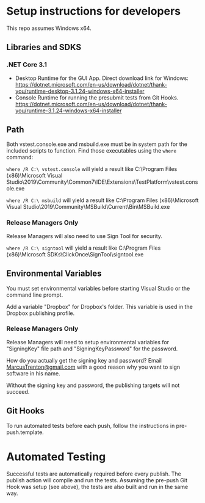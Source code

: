 # Setup instructions for developers

This repo assumes Windows x64.

## Libraries and SDKS

### .NET Core 3.1

* Desktop Runtime for the GUI App. Direct download link for Windows: https://dotnet.microsoft.com/en-us/download/dotnet/thank-you/runtime-desktop-3.1.24-windows-x64-installer
* Console Runtime for running the presubmit tests from Git Hooks. https://dotnet.microsoft.com/en-us/download/dotnet/thank-you/runtime-3.1.24-windows-x64-installer

## Path

Both vstest.console.exe and msbuild.exe must be in system path for the included scripts to function.
Find those executables using the `where` command:

`where /R C:\ vstest.console` will yield a result like C:\Program Files (x86)\Microsoft Visual Studio\2019\Community\Common7\IDE\Extensions\TestPlatform\vstest.console.exe

`where /R C:\ msbuild` will yield a result like C:\Program Files (x86)\Microsoft Visual Studio\2019\Community\MSBuild\Current\Bin\MSBuild.exe

### Release Managers Only

Release Managers will also need to use Sign Tool for security.

`where /R C:\ signtool` will yield a result like C:\Program Files (x86)\Microsoft SDKs\ClickOnce\SignTool\signtool.exe

## Environmental Variables

You must set environmental variables before starting Visual Studio or the command line prompt.

Add a variable "Dropbox" for Dropbox's folder. This variable is used in the Dropbox publishing profile. 

### Release Managers Only

Release Managers will need to setup environmental variables for "SigningKey" file path and "SigningKeyPassword" for the password.

How do you actually get the signing key and password? Email MarcusTrenton@gmail.com with a good reason why you want to sign software in his name.

Without the signing key and password, the publishing targets will not succeed.

## Git Hooks

To run automated tests before each push, follow the instructions in pre-push.template.

# Automated Testing

Successful tests are automatically required before every publish. The publish action will compile and run the tests. Assuming the pre-push Git Hook was setup (see above), the tests are also built and run in the same way.